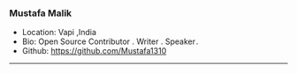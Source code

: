 ### Mustafa Malik
- Location: Vapi ,India
- Bio:  Open Source Contributor . Writer . Speaker . 
- Github: https://github.com/Mustafa1310
***
